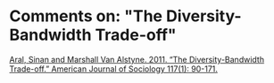# Comments on: "The Diversity-Bandwidth Trade-off"
[Aral, Sinan and Marshall Van Alstyne. 2011. “The Diversity-Bandwidth Trade-off.” American Journal of Sociology 117(1): 90-171.](http://www.jstor.org/stable/10.1086/661238)
